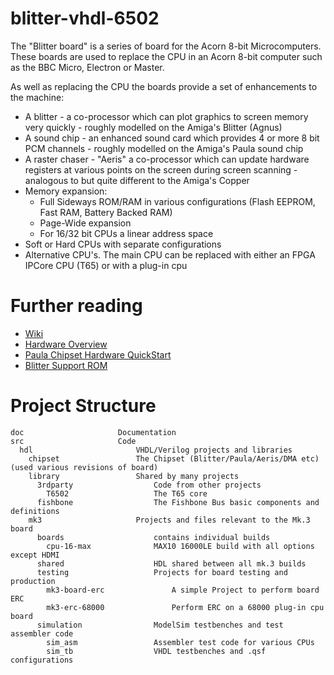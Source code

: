 # blitter-vhdl-6502

The "Blitter board" is a series of board for the Acorn 8-bit Microcomputers. These
boards are used to replace the CPU in an Acorn 8-bit computer such as the BBC Micro,
Electron or Master. 

As well as replacing the CPU the boards provide a set of enhancements to the machine:
- A blitter - a co-processor which can plot graphics to screen memory very quickly - roughly modelled on the Amiga's Blitter (Agnus)
- A sound chip - an enhanced sound card which provides 4 or more 8 bit PCM channels - roughly modelled on the Amiga's Paula sound chip
- A raster chaser - "Aeris" a co-processor which can update hardware registers at various points on the screen during screen scanning - analogous to but quite different to the Amiga's Copper
- Memory expansion:
	- Full Sideways ROM/RAM in various configurations (Flash EEPROM, Fast RAM, Battery Backed RAM)
	- Page-Wide expansion
	- For 16/32 bit CPUs a linear address space
- Soft or Hard CPUs with separate configurations
- Alternative CPU's. The main CPU can be replaced with either an FPGA IPCore CPU (T65) or with a plug-in cpu

# Further reading

*	[Wiki](https://github.com/dominicbeesley/blitter-vhdl-6502/wiki)
*	[Hardware Overview](doc/hardware-overview-mk3.md)
*	[Paula Chipset Hardware QuickStart](doc/sound.md)
*	[Blitter Support ROM](https://github.com/dominicbeesley/blitter-support-rom)

# Project Structure

	doc						Documentation
	src						Code
	  hdl						VHDL/Verilog projects and libraries
	    chipset					The Chipset (Blitter/Paula/Aeris/DMA etc) (used various revisions of board)
	    library					Shared by many projects
	      3rdparty					Code from other projects
	        T6502					The T65 core
	      fishbone					The Fishbone Bus basic components and definitions
	    mk3						Projects and files relevant to the Mk.3 board
	      boards					contains individual builds
	      	cpu-16-max				MAX10 16000LE build with all options except HDMI
	      shared					HDL shared between all mk.3 builds
	      testing					Projects for board testing and production
	        mk3-board-erc				A simple Project to perform board ERC  
	        mk3-erc-68000				Perform ERC on a 68000 plug-in cpu board
	      simulation				ModelSim testbenches and test assembler code
	      	sim_asm					Assembler test code for various CPUs
	      	sim_tb					VHDL testbenches and .qsf configurations
	      	
